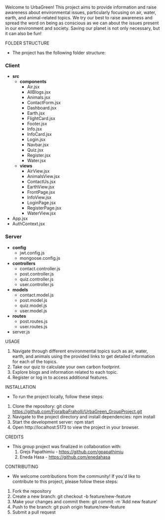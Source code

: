 Welcome to UrbaGreen! This project aims to provide information and raise awareness about environmental issues, particularly focusing on air, water, earth, and animal-related topics. We try our best to raise awareness and spread the word on being as conscious as we can about the issues present in our environment and society. Saving our planet is not only necessary, but it can also be fun!

FOLDER STRUCTURE
- The project has the following folder structure:
### Client
- **src**
  - **components**
    - Air.jsx
    - AllBlogs.jsx
    - Animals.jsx
    - ContactForm.jsx
    - Dashboard.jsx
    - Earth.jsx
    - FlightCard.jsx
    - Footer.jsx
    - Info.jsx
    - InfoCard.jsx
    - Login.jsx
    - Navbar.jsx
    - Quiz.jsx
    - Register.jsx
    - Water.jsx
  - **views**
    - AirView.jsx
    - AnimalsView.jsx
    - ContactUs.jsx
    - EarthView.jsx
    - FrontPage.jsx
    - InfoView.jsx
    - LoginPage.jsx
    - RegisterPage.jsx
    - WaterView.jsx
- App.jsx
- AuthContext.jsx

### Server
- **config**
  - jwt.config.js
  - mongoose.config.js
- **controllers**
  - contact.controller.js
  - post.controller.js
  - quiz.controller.js
  - user.controller.js
- **models**
  - contact.model.js
  - post.model.js
  - quiz.model.js
  - user.model.js
- **routes**
  - post.routes.js
  - user.routes.js
- server.js


USAGE
1.	Navigate through different environmental topics such as air, water, earth, and animals using the provided links to get detailed information for each of the topics.
2.	Take our quiz to calculate your own carbon footprint.
3.	Explore blogs and information related to each topic.
4.	Register or log in to access additional features.

INSTALLATION
- To run the project locally, follow these steps:
1.	Clone the repository: git clone https://github.com/FjoralbaFraholli/UrbaGreen_GroupProject.git
2.	Navigate to the project directory and install dependencies: npm install
3.	Start the development server: npm start
4.	Open http://localhost:5173 to view the project in your browser.

CREDITS
- This group project was finalized in collaboration with:
   1. Grejs Papathimiu - https://github.com/gpapathimiu
   2. Eneda Hasa - https://github.com/enedahasa

CONTRIBUTING
- We welcome contributions from the community! If you'd like to contribute to this project, please follow these steps:
1.	Fork the repository
2.	Create a new branch: git checkout -b feature/new-feature
3.	Make your changes and commit them: git commit -m 'Add new feature'
4.	Push to the branch: git push origin feature/new-feature
5.	Submit a pull request
